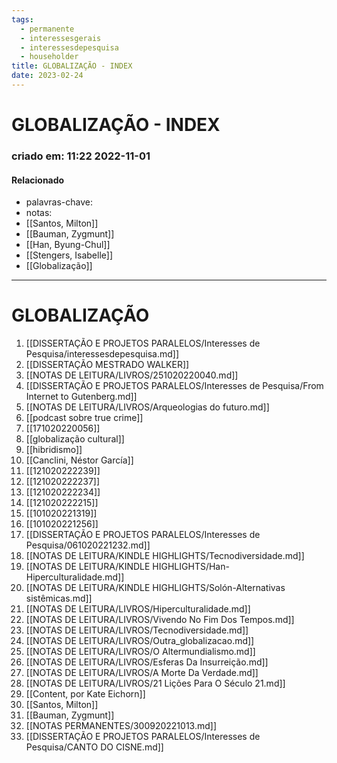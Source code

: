 ```yaml
---
tags:
  - permanente
  - interessesgerais
  - interessesdepesquisa
  - householder
title: GLOBALIZAÇÃO - INDEX
date: 2023-02-24
---
```

# GLOBALIZAÇÃO - INDEX
### criado em: 11:22 2022-11-01

#### Relacionado
- palavras-chave: 
- notas:
- [[Santos, Milton]]
- [[Bauman, Zygmunt]]
- [[Han, Byung-Chul]]
- [[Stengers, Isabelle]]
- [[Globalização]]
---
# GLOBALIZAÇÃO
1. [[DISSERTAÇÃO E PROJETOS PARALELOS/Interesses de Pesquisa/interessesdepesquisa.md]]
2. [[DISSERTAÇÃO MESTRADO WALKER]]
3. [[NOTAS DE LEITURA/LIVROS/251020220040.md]]
4. [[DISSERTAÇÃO E PROJETOS PARALELOS/Interesses de Pesquisa/From Internet to Gutenberg.md]]
5. [[NOTAS DE LEITURA/LIVROS/Arqueologias do futuro.md]]
6. [[podcast sobre true crime]]
7. [[171020220056]]
8. [[globalização cultural]]
9. [[hibridismo]]
10. [[Canclini, Néstor García]]
11. [[121020222239]]
12. [[121020222237]]
13. [[121020222234]]
14. [[121020222215]]
15. [[101020221319]]
16. [[101020221256]]
17. [[DISSERTAÇÃO E PROJETOS PARALELOS/Interesses de Pesquisa/061020221232.md]]
18. [[NOTAS DE LEITURA/KINDLE HIGHLIGHTS/Tecnodiversidade.md]]
19. [[NOTAS DE LEITURA/KINDLE HIGHLIGHTS/Han-Hiperculturalidade.md]]
20. [[NOTAS DE LEITURA/KINDLE HIGHLIGHTS/Solón-Alternativas sistêmicas.md]]
21. [[NOTAS DE LEITURA/LIVROS/Hiperculturalidade.md]]
22. [[NOTAS DE LEITURA/LIVROS/Vivendo No Fim Dos Tempos.md]]
23. [[NOTAS DE LEITURA/LIVROS/Tecnodiversidade.md]]
24. [[NOTAS DE LEITURA/LIVROS/Outra_globalizacao.md]]
25. [[NOTAS DE LEITURA/LIVROS/O Altermundialismo.md]]
26. [[NOTAS DE LEITURA/LIVROS/Esferas Da Insurreição.md]]
27. [[NOTAS DE LEITURA/LIVROS/A Morte Da Verdade.md]]
28. [[NOTAS DE LEITURA/LIVROS/21 Lições Para O Século 21.md]]
29. [[Content, por Kate Eichorn]]
30. [[Santos, Milton]]
31. [[Bauman, Zygmunt]]
32. [[NOTAS PERMANENTES/300920221013.md]]
33. [[DISSERTAÇÃO E PROJETOS PARALELOS/Interesses de Pesquisa/CANTO DO CISNE.md]]


